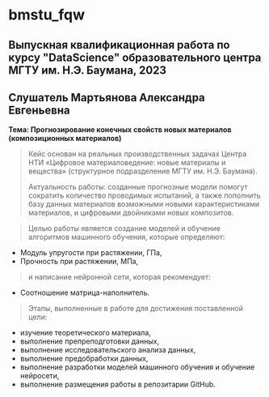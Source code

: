 # bmstu_fqw
## Выпускная квалификационная работа по курсу "DataScience" образовательного центра МГТУ им. Н.Э. Баумана, 2023
## Слушатель Мартьянова Александра Евгеньевна

**Тема: Прогнозирование конечных свойств новых материалов (композиционных материалов)**

> Кейс основан на реальных производственных задачах Центра НТИ «Цифровое материаловедение: новые материалы и вещества» (структурное подразделение МГТУ им. Н.Э. Баумана).
> 
> Актуальность работы: созданные прогнозные модели помогут сократить количество проводимых испытаний, а также пополнить базу данных материалов возможными новыми характеристиками материалов, и цифровыми двойниками новых композитов.

> Целью работы является создание моделей и обучение алгоритмов машинного обучения, которые определяют:
- Модуль упругости при растяжении, ГПа,
- Прочность при растяжении, МПа,
> и написание нейронной сети, которая рекомендует:
- Соотношение матрица-наполнитель.

> Этапы, выполненные в работе для достижения поставленной цели:
- изучение теоретического материала,
- выполнение препреподготовки данных,
- выполнение исследовательского анализа данных,
- выполнение предобработки данных,
- выполнение разработки моделей машинного обучения и обучение нейросети,
- выполнение размещения работы в репозитарии GitHub.
